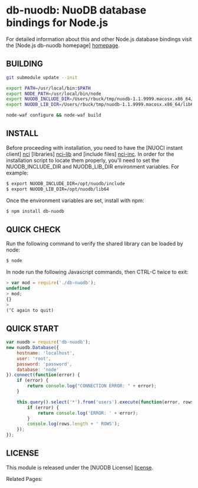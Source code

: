 # db-nuodb: NuoDB database bindings for Node.js #

For detailed information about this and other Node.js
database bindings visit the [Node.js db-nuodb homepage] [homepage].

## BUILDING ##

```bash
git submodule update --init

export PATH=/usr/local/bin:$PATH
export NODE_PATH=/usr/local/bin/node
export NUODB_INCLUDE_DIR=/Users/rbuck/tmp/nuodb-1.1.9999.macosx.x86_64/include
export NUODB_LIB_DIR=/Users/rbuck/tmp/nuodb-1.1.9999.macosx.x86_64/lib64

node-waf configure && node-waf build
```

## INSTALL ##

Before proceeding with installation, you need to have the 
[NUOCI instant client] [nci] [libraries] [nci-lib] and [include files] [nci-inc]. 
In order for the installation script to locate them properly, you'll 
need to set the NUODB_INCLUDE_DIR and NUODB_LIB_DIR environment variables. 
For example:

```bash
$ export NUODB_INCLUDE_DIR=/opt/nuodb/include
$ export NUODB_LIB_DIR=/opt/nuodb/lib64
```

Once the environment variables are set, install with npm:

```bash
$ npm install db-nuodb
```

## QUICK CHECK ##

Run the following command to verify the shared library can be loaded by node:

```bash
$ node
````

In node run the following Javascript commands, then CTRL-C twice to exit:

```javascript
> var mod = require('./db-nuodb');
undefined
> mod;
{}
> 
(^C again to quit)
````

## QUICK START ##

```javascript
var nuodb = require('db-nuodb');
new nuodb.Database({
    hostname: 'localhost',
    user: 'root',
    password: 'password',
    database: 'node'
}).connect(function(error) {
    if (error) {
        return console.log("CONNECTION ERROR: " + error);
    }

    this.query().select('*').from('users').execute(function(error, rows) {
        if (error) {
            return console.log('ERROR: ' + error);
        }
        console.log(rows.length + ' ROWS');
    });
});
```

## LICENSE ##

This module is released under the [NUODB License] [license].

Related Pages:

[homepage]: http://nodejsdb.org/db-mysql
[license]: http://www.opensource.org/licenses/mit-license.php
[nci]: http://www.oracle.com/technetwork/database/features/oci/index.html
[nci-lib]: http://www.oracle.com/technetwork/topics/linuxx86-64soft-092277.html
[nci-inc]: http://www.oracle.com/technetwork/topics/linuxx86-64soft-092277.html
